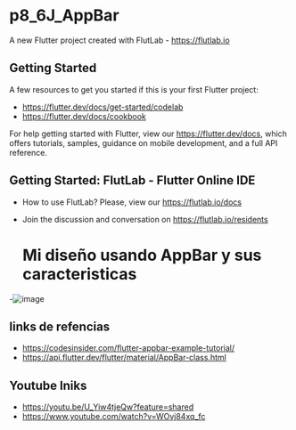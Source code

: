 # p8_6J_AppBar

A new Flutter project created with FlutLab - https://flutlab.io

## Getting Started

A few resources to get you started if this is your first Flutter project:

- https://flutter.dev/docs/get-started/codelab
- https://flutter.dev/docs/cookbook

For help getting started with Flutter, view our
https://flutter.dev/docs, which offers tutorials,
samples, guidance on mobile development, and a full API reference.

## Getting Started: FlutLab - Flutter Online IDE

- How to use FlutLab? Please, view our https://flutlab.io/docs
- Join the discussion and conversation on https://flutlab.io/residents

  # Mi diseño usando AppBar y sus caracteristicas
-![image](https://github.com/BarriosRosalesJosue465/Mi_AppBar_6J/assets/143548449/6e44f7f9-da8b-4e8a-8733-5d2febadcc04)

## links de refencias
- https://codesinsider.com/flutter-appbar-example-tutorial/
- https://api.flutter.dev/flutter/material/AppBar-class.html
## Youtube lniks
- https://youtu.be/U_Yiw4tjeQw?feature=shared
- https://www.youtube.com/watch?v=WOvj84xq_fc


